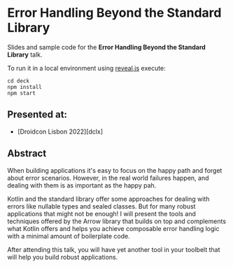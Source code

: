 # Error Handling Beyond the Standard Library

Slides and sample code for the **Error Handling Beyond the Standard Library** talk.

To run it in a local environment using [reveal.js](https://github.com/hakimel/reveal.js/) execute:

```
cd deck
npm install
npm start
```

## Presented at:

- [Droidcon Lisbon 2022][dclx]

## Abstract

When building applications it's easy to focus on the happy path and forget about error scenarios. However, in the real world failures happen, and dealing with them is as important as the happy pah.

Kotlin and the standard library offer some approaches for dealing with errors like nullable types and sealed classes. But for many robust applications that might not be enough! I will present the tools and techniques offered by the Arrow library that builds on top and complements what Kotlin offers and helps you achieve composable error handling logic with a minimal amount of boilerplate code.

After attending this talk, you will have yet another tool in your toolbelt that will help you build robust applications.

[dxlx]: https://www.lisbon.droidcon.com/session/error-handling-beyond-the-standard-library
